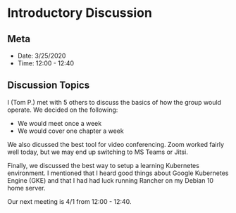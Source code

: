 # Introductory Discussion

## Meta

- Date: 3/25/2020
- Time: 12:00 - 12:40

## Discussion Topics

I (Tom P.) met with 5 others to discuss the basics of how the group would operate. We
decided on the following:

- We would meet once a week
- We would cover one chapter a week

We also dicussed the best tool for video conferencing. Zoom worked fairly well today,
but we may end up switching to MS Teams or Jitsi.

Finally, we discussed the best way to setup a learning Kubernetes environment. I
mentioned that I heard good things about Google Kubernetes Engine (GKE) and that I
had had luck running Rancher on my Debian 10 home server.

Our next meeting is 4/1 from 12:00 - 12:40.
